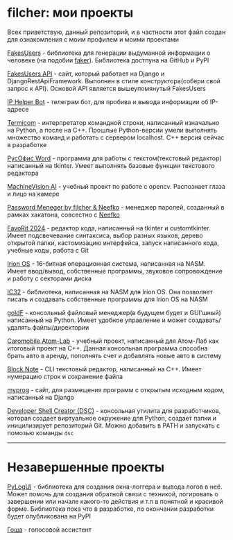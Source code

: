 # filcher: мои проекты
Всех приветствую, данный репозиторий, и в частности этот файл создан для ознакомления с моим профилем и моими проектами

[FakesUsers](https://github.com/filcherock/FakesUsers) - библиотека для генерации выдуманной информации о человеке (на подобии [faker](https://pypi.org/project/Faker/)). Библиотека достпуна на GitHub и PyPI  
  
[FakesUsers API](https://github.com/filcherock/FakesUsersAPI) - сайт, который работает на Django и DjangoRestApiFramework. Выполнен в стиле конструктора(собери свой запрос к API). Основой API является вышеупомянутый FakesUsers  
  
[IP Helper Bot](https://github.com/filcherock/IpHelper_tgbot) - телеграм бот, для пробива и вывода информации об IP-адресе  

[Termicom](https://github.com/filcherock/Termicom) - интерпретатор командной строки, написанный изначально на Python, а после на C++. Прошлые Python-версии умели выполнять множество команд и работать с сервером localhost. C++ версия сейчас в разработке  
  
[РусОфис Word](https://github.com/filcherock/RusOffice_Word) - программа для работы с текстом(текстовый редактор) написанный на tkinter. Умеет выполнять базовые функции текстового редактора  
  
[MachineVision AI](https://github.com/filcherock/MachineVisionAI) - учебный проект по работе с opencv. Распознает глаза и лицо на камере  
  
[Password Meneger by filcher & Neefko](https://github.com/filcherock/PasswordMeneger) - менеджер паролей, созданный в рамках хакатона, совсестно с [Neefko](https://github.com/Neefko)  

[FavoRit 2024](https://github.com/filcherock/FavoRit-2024) - редактор кода, написанный на tkinter и customtkinter. Имеет подсвечевание синтаксиса, выбор разных языков, дерево открытой папки, кастомизацию интерфейса, запуск написанного кода, учебные коды, работа с Git  

[Irion OS](https://github.com/filcherock/irion) - 16-битная операционная система, написанная на NASM. Имеет ввод/вывод, собственные программы, звуковое сопровождение и работу с секторами диска  

[IC32](https://github.com/filcherock/ic32) - библиотека, написанная на NASM для Irion OS. Она позволяет писать и создавать собственные программы для Irion OS на NASM

[goldF](https://github.com/filcherock/goldf) - консольный файловый менеджер(в будущем будет и GUI'шный) написанный на Python. Имеет удобное управление и может создавать/удалять файлы/директории  

[Caromobile Atom-Lab](https://github.com/filcherock/caromobile-atomlab) - учебный проект, написанный для Атом-Лаб как итоговый проект на C++. Данная консольная программа способна брать авто в аренду, пополнять счет и добавлять новые авто в систему  

[Block.Note](https://github.com/filcherock/block.note) - CLI текстовый редактор, написанный на C++. Имеет нумерацию строк и сохранение файла  

[myprog](https://github.com/filcherock/myprog-django) - сайт, для размещения программ с открытым исходным кодом, написанный на Django

[Developer Shell Creator (DSC)](https://github.com/filcherock/DSC) - консольная утилита для разработчиков, которая создает виртуальное окружение для Python, создает папки и иницилизирует репозиторий Git. Можно добавить в PATH и запускать с помозью команды ```dsc```  

---

# Незавершенные проекты

[PyLogUI](https://github.com/filcherock/PyLogUI) - библиотека для создания окна-логгера и вывода логов в неё. Может помочь для создания обратной связи с техникой, логировать о завершении или начале какого-то действия и т.п в понятной и красивой форме. Библиотека пока что в разработке, по окончании разработки будет опубликована на PyPI  

[Гоша](https://github.com/filcherock/gosha) - голосовой ассистент
